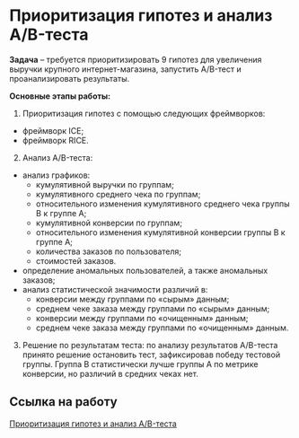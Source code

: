 # Приоритизация гипотез и анализ A/B-теста

**Задача** – требуется приоритизировать 9 гипотез для увеличения выручки крупного интернет-магазина, запустить A/B-тест и проанализировать результаты. 

**Основные этапы работы:**

1.	Приоритизация гипотез с помощью следующих фреймворков:
  - фреймворк ICE;
  - фреймворк RICE.  

2.	Анализ A/B-теста:
  - анализ графиков:
      - кумулятивной выручки по группам;
      - кумулятивного среднего чека по группам;
      - относительного изменения кумулятивного среднего чека группы B к группе A;
      - кумулятивной конверсии по группам;
      - относительного изменения кумулятивной конверсии группы B к группе A;
      - количества заказов по пользователя; 
      - стоимостей заказов.
  - определение аномальных пользователей, а также аномальных заказов;
  - анализ статистической значимости различий в:
      - конверсии между группами по «сырым» данным;
      - среднем чеке заказа между группами по «сырым» данным;
      - конверсии между группами по «очищенным» данным;
      - среднем чеке заказа между группами по «очищенным» данным.
  
3. Решение по результатам теста: по анализу результатов A/B-теста принято решение остановить тест, зафиксировав победу тестовой группы. Группа B статистически лучше группы A по метрике конверсии, но различий в средних чеках нет.  

## Ссылка на работу
[Приоритизация гипотез и анализ A/B-теста](https://github.com/Veronikask/Yandex-Practikum/blob/4d2154fb8cfb4db3108310e92a45259374a6cc5e/%D0%9F%D1%80%D0%BE%D0%B5%D0%BA%D1%82%2011:%20%D0%9F%D1%80%D0%B8%D0%BE%D1%80%D0%B8%D1%82%D0%B8%D0%B7%D0%B0%D1%86%D0%B8%D1%8F%20%D0%B3%D0%B8%D0%BF%D0%BE%D1%82%D0%B5%D0%B7%20%D0%B8%20%D0%B0%D0%BD%D0%B0%D0%BB%D0%B8%D0%B7%20AB-%D1%82%D0%B5%D1%81%D1%82%D0%B0/%D0%9F%D1%80%D0%B8%D0%BE%D1%80%D0%B8%D1%82%D0%B8%D0%B7%D0%B0%D1%86%D0%B8%D1%8F%20%D0%B3%D0%B8%D0%BF%D0%BE%D1%82%D0%B5%D0%B7%20%D0%B8%20%D0%B0%D0%BD%D0%B0%D0%BB%D0%B8%D0%B7%20AB-%D1%82%D0%B5%D1%81%D1%82%D0%B0.ipynb)
